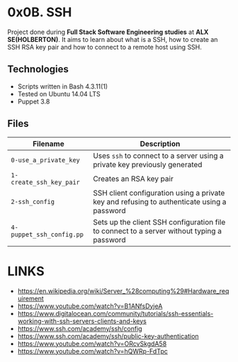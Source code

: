 # 0x0B. SSH

Project done during **Full Stack Software Engineering studies** at **ALX SE(HOLBERTON)**. It aims to learn about what is a SSH, how to create an SSH RSA key pair and how to connect to a remote host using SSH.

## Technologies
* Scripts written in Bash 4.3.11(1)
* Tested on Ubuntu 14.04 LTS
* Puppet 3.8

## Files

| Filename | Description |
| -------- | ----------- |
| `0-use_a_private_key` | Uses `ssh` to connect to a server using a private key previously generated |
| `1-create_ssh_key_pair` | Creates an RSA key pair |
| `2-ssh_config` | SSH client configuration using a private key and refusing to authenticate using a password |
| `4-puppet_ssh_config.pp` | Sets up the client SSH configuration file to connect to a server without typing a password |

# LINKS
- https://en.wikipedia.org/wiki/Server_%28computing%29#Hardware_requirement
- https://www.youtube.com/watch?v=B1ANfsDyjeA
- https://www.digitalocean.com/community/tutorials/ssh-essentials-working-with-ssh-servers-clients-and-keys
- https://www.ssh.com/academy/ssh/config
- https://www.ssh.com/academy/ssh/public-key-authentication
- https://www.youtube.com/watch?v=ORcvSkgdA58
- https://www.youtube.com/watch?v=hQWRp-FdTpc

